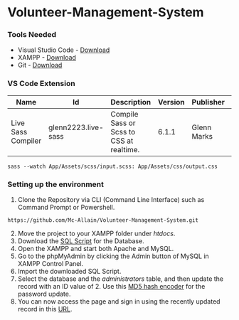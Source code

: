 # Volunteer-Management-System

### Tools Needed
* Visual Studio Code - [Download](https://code.visualstudio.com/Download)
* XAMPP - [Download](https://www.apachefriends.org/download.html)
* Git - [Download](https://git-scm.com/downloads)

### VS Code Extension
Name | Id | Description | Version | Publisher | Link
--- | --- | --- | --- | --- | ---
Live Sass Compiler | glenn2223.live-sass | Compile Sass or Scss to CSS at realtime. | 6.1.1 | Glenn Marks | [Marketplace](https://marketplace.visualstudio.com/items?itemName=glenn2223.live-sass)
<pre><code class="shell">sass --watch App/Assets/scss/input.scss: App/Assets/css/output.css</code></pre>

### Setting up the environment
1. Clone the Repository via CLI (Command Line Interface) such as Command Prompt or Powershell.
<pre><code class="shell">https://github.com/Mc-Allain/Volunteer-Management-System.git</code></pre>
2. Move the project to your XAMPP folder under _htdocs_.
3. Download the [SQL Script](https://github.com/Mc-Allain/Volunteer-Management-System/blob/main/volunteer_management_system.sql) for the Database.
4. Open the XAMPP and start both Apache and MySQL.
5. Go to the phpMyAdmin by clicking the Admin button of MySQL in XAMPP Control Panel.
6. Import the downloaded SQL Script.
7. Select the database and the _administrators_ table, and then update the record with an ID value of 2. Use this [MD5 hash encoder](https://www.md5hashgenerator.com/) for the password update.
8. You can now access the page and sign in using the recently updated record in this [URL](http://localhost/volunteer_management_system/sign_in/).
